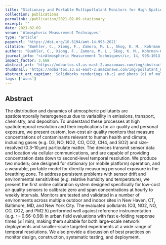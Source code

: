 ```yaml
---
title: "Stationary and Portable Multipollutant Monitors for High Spatiotemporal Resolution Air Quality Studies including Online Calibration"
collection: publications
permalink: /publication/2021-02-09-stationary
excerpt: ''
date: 2021-02-09
venue: 'Atmospheric Measurement Techniques'
type: 'article'
paperurl: 'https://doi.org/10.5194/amt-14-995-2021'
citation: 'Buehler, C., Xiong, F., Zamora, M. L., Skog, K. M., Kohrman-Glaser, J., Colton, S., McNamara, M., Ryan, K., Redlich, C., <b>Bartos, M.</b>, Wong, B., Kerkez, B., Koehler, K., & Gentner, D. R. (2021). Stationary and Portable Multipollutant Monitors for High Spatiotemporal Resolution Air Quality Studies including Online Calibration, <i>Atmospheric Measurement Techniques</i>, 14, 995–1013, doi: 10.5194/amt-14-995-2021'
authors: "Buehler, C., Xiong, F., Zamora, M. L., Skog, K. M., Kohrman-Glaser, J., Colton, S., McNamara, M., Ryan, K., Redlich, C., <b>Bartos, M.</b>, Wong, B., Kerkez, B., Koehler, K., & Gentner, D. R."
journal_info: "<i>Atmospheric Measurement Techniques</i>, 14, 995–1013, (2021)"
impact_factor: 3.668
abstract_art: 'https://mdbartos.s3.us-east-2.amazonaws.com/img/abstract_art_10.png'
thumbnail: 'https://mdbartos.s3.us-east-2.amazonaws.com/img/pollutant_monitor_thumb.png'
abstract_art_caption: 'SolidWorks renderings (b-c) and photo (d) of multipollutant monitor.'
tags: ['wsns']
---
```


## Abstract

The distribution and dynamics of atmospheric pollutants are spatiotemporally heterogeneous due to variability in emissions, transport, chemistry, and deposition. To understand these processes at high spatiotemporal resolution and their implications for air quality and personal exposure, we present custom, low-cost air quality monitors that measure concentrations of contaminants relevant to human health and climate, including gases (e.g. O3, NO, NO2, CO, CO2, CH4, and SO2) and size-resolved (0.3–10 µm) particulate matter. The devices transmit sensor data and location via cellular communications, and are capable of providing concentration data down to second-level temporal resolution. We produce two models; one designed for stationary (or mobile platform) operation, and a wearable, portable model for directly measuring personal exposure in the breathing zone. To address persistent problems with sensor drift and environmental sensitivities (e.g. relative humidity and temperature), we present the first online calibration system designed specifically for low-cost air quality sensors to calibrate zero and span concentrations at hourly to weekly intervals. Monitors are tested and validated in a number of environments across multiple outdoor and indoor sites in New Haven, CT, Baltimore, MD, and New York City. The evaluated pollutants (O3, NO2, NO, CO, CO2, and PM2.5) performed well against reference instrumentation (e.g. r = 0.66–0.98) in urban field evaluations with fast e-folding response times (≤ 1 min), making them suitable for both large-scale network deployments and smaller-scale targeted experiments at a wide range of temporal resolutions. We also provide a discussion of best practices on monitor design, construction, systematic testing, and deployment.
